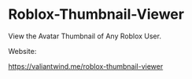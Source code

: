 # Roblox-Thumbnail-Viewer

View the Avatar Thumbnail of Any Roblox User.

Website:

https://valiantwind.me/roblox-thumbnail-viewer
